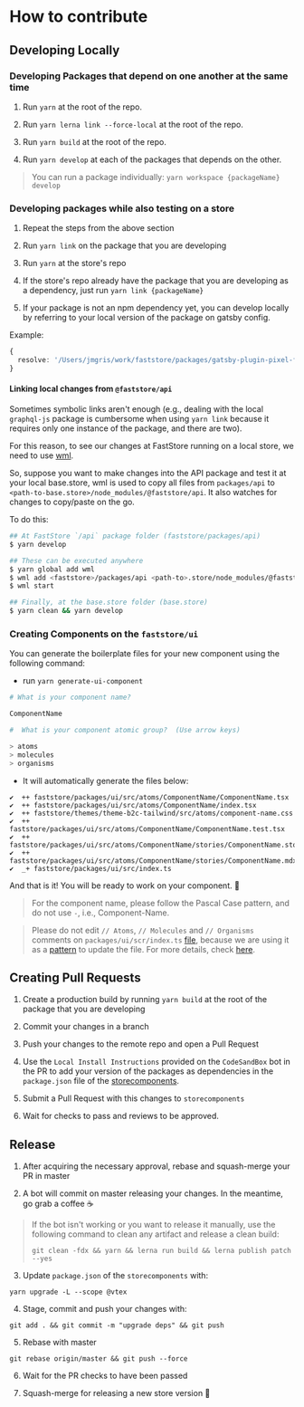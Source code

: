 # How to contribute

## Developing Locally

### Developing Packages that depend on one another at the same time

1. Run `yarn` at the root of the repo.

2. Run `yarn lerna link --force-local` at the root of the repo.

3. Run `yarn build` at the root of the repo.

4. Run `yarn develop` at each of the packages that depends on the other.

> You can run a package individually: `yarn workspace {packageName} develop`

### Developing packages while also testing on a store

1. Repeat the steps from the above section

2. Run `yarn link` on the package that you are developing

3. Run `yarn` at the store's repo

4. If the store's repo already have the package that you are developing as a dependency, just run `yarn link {packageName}`

5. If your package is not an npm dependency yet, you can develop locally by referring to your local version of the package on gatsby config.

Example:

```ts
{
  resolve: '/Users/jmgris/work/faststore/packages/gatsby-plugin-pixel-facebook'
}
```

#### Linking local changes from `@faststore/api`

Sometimes symbolic links aren't enough (e.g., dealing with the local `graphql-js` package is cumbersome when using `yarn link` because it requires only one instance of the package, and there are two).

For this reason, to see our changes at FastStore running on a local store, we need to use [wml](https://github.com/wix/wml).

So, suppose you want to make changes into the API package and test it at your local base.store, wml is used to copy all files from `packages/api` to `<path-to-base.store>/node_modules/@faststore/api`. It also watches for changes to copy/paste on the go.

To do this:

```bash
## At FastStore `/api` package folder (faststore/packages/api)
$ yarn develop

## These can be executed anywhere
$ yarn global add wml
$ wml add <faststore>/packages/api <path-to>.store/node_modules/@faststore/api
$ wml start

## Finally, at the base.store folder (base.store)
$ yarn clean && yarn develop
```

### Creating Components on the `faststore/ui`

You can generate the boilerplate files for your new component using the following command:

- run `yarn generate-ui-component`

```bash
# What is your component name?

ComponentName

#  What is your component atomic group?  (Use arrow keys)

> atoms
> molecules
> organisms
```

- It will automatically generate the files below:

```
✔  ++ faststore/packages/ui/src/atoms/ComponentName/ComponentName.tsx
✔  ++ faststore/packages/ui/src/atoms/ComponentName/index.tsx
✔  ++ faststore/themes/theme-b2c-tailwind/src/atoms/component-name.css
✔  ++ faststore/packages/ui/src/atoms/ComponentName/ComponentName.test.tsx
✔  ++ faststore/packages/ui/src/atoms/ComponentName/stories/ComponentName.stories.tsx
✔  ++ faststore/packages/ui/src/atoms/ComponentName/stories/ComponentName.mdx
✔  _+ faststore/packages/ui/src/index.ts
```

And that is it! You will be ready to work on your component. 🎉

> For the component name, please follow the Pascal Case pattern, and do not use `-`, i.e., Component-Name.

> Please do not edit `// Atoms`, `// Molecules` and `// Organisms` comments on `packages/ui/scr/index.ts` [file](https://github.com/vtex/faststore/blob/b1badead35dc43b41f25480a66f4e81cc9a8e22a/packages/ui/src/index.ts), because we are using it as a [pattern](https://github.com/vtex/faststore/blob/443cbd117e34ea1702a2994ca4ad0b2733f17189/generators/plopfile.ts#L62) to update the file. For more details, check [here](https://github.com/vtex/faststore/pull/1039).

## Creating Pull Requests

1. Create a production build by running `yarn build` at the root of the package that you are developing

2. Commit your changes in a branch

3. Push your changes to the remote repo and open a Pull Request

4. Use the `Local Install Instructions` provided on the `CodeSandBox` bot in the PR to add your version of the packages as dependencies in the `package.json` file of the [storecomponents](https://github.com/vtex-sites/storecomponents.store).

5. Submit a Pull Request with this changes to `storecomponents`

6. Wait for checks to pass and reviews to be approved.

## Release

1. After acquiring the necessary approval, rebase and squash-merge your PR in master

2. A bot will commit on master releasing your changes. In the meantime, go grab a coffee ☕

> If the bot isn't working or you want to release it manually, use the following command to clean any artifact and release a clean build:
>
> `git clean -fdx && yarn && lerna run build && lerna publish patch --yes`

3. Update `package.json` of the `storecomponents` with:

```
yarn upgrade -L --scope @vtex
```

4. Stage, commit and push your changes with:

```
git add . && git commit -m "upgrade deps" && git push
```

5. Rebase with master

```
git rebase origin/master && git push --force
```

6. Wait for the PR checks to have been passed

7. Squash-merge for releasing a new store version 🎉
